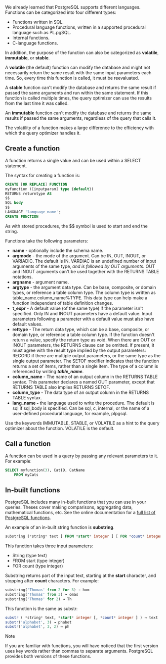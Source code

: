 We already learned that PostgreSQL supports different languages. Functions can be categorized into four different types:

- Functions written in SQL.
- Procedural language functions, written in a supported procedural language such as PL.pgSQL.
- Internal functions.
- C-language functions.

In addition, the purpose of the function can also be categorized as **volatile**, **immutable**, or **stable**.

A **volatile** (the default) function can modify the database and might not necessarily return the same result with the same input parameters each time. So, every time this function is called, it must be reevaluated.

A **stable** function can't modify the database and returns the same result if passed the same arguments and run within the same statement. If this function is called multiple times, the query optimizer can use the results from the last time it was called.

An **immutable** function can't modify the database and returns the same results if passed the same arguments, regardless of the query that calls it.

The volatility of a function makes a large difference to the efficiency with which the query optimizer handles it.

## Create a function

A function returns a single value and can be used within a SELECT statement.

The syntax for creating a function is:

```sql
CREATE [OR REPLACE] FUNCTION
myfunction ([inputparam] type {default})
RETURNS returntype AS
$$
SQL body
$$
LANGUAGE 'language_name';
CREATE FUNCTION
```

As with stored procedures, the \$\$ symbol is used to start and end the string.

Functions take the following parameters:

- **name** - optionally include the schema name.
- **argmode** - the mode of the argument. Can be IN, OUT, INOUT, or VARIADIC. The default is IN. VARDIAC is an undefined number of input arguments of the same type, *and is followed by OUT arguments*. OUT and INOUT arguments can't be used together with the RETURNS TABLE notations.
- **argname** - argument name.
- **argtype** - the argument data type. Can be base, composite, or domain types, or reference a table column type. The column type is written as table_name.column_name%TYPE. This data type can help make a function independent of table definition changes.
- **t_expr** - A default value (of the same type) if the parameter isn't specified. Only IN and INOUT parameters have a default value. Input parameters following a parameter with a default value must also have default values.
- **rettype** - The return data type, which can be a base, composite, or domain type, or reference a table column type. If the function doesn't return a value, specify the return type as void. When there are OUT or INOUT parameters, the RETURNS clause can be omitted. If present, it must agree with the result type implied by the output parameters: RECORD if there are multiple output parameters, or the same type as the single output parameter. The SETOF modifier indicates that the function returns a set of items, rather than a single item. The type of a column is referenced by writing ***table_name***.
- **column_name** - The name of an output column in the RETURNS TABLE syntax. This parameter declares a named OUT parameter, except that RETURNS TABLE also implies RETURNS SETOF.
- **column_type** - The data type of an output column in the RETURNS TABLE syntax.
- **lang_name -** the language used to write the procedure. The default is sql if sql_body is specified. Can be sql, c, internal, or the name of a user-defined procedural language, for example, plpgsql.

Use the keywords IMMUTABLE, STABLE, or VOLATILE as a hint to the query optimizer about the function. VOLATILE is the default.

## Call a function

A function can be used in a query by passing any relevant parameters to it. For example:

```sql
SELECT myfunction(3), CatID, CatName
    FROM myCats
```

## In-built functions

PostgreSQL includes many in-built functions that you can use in your queries. Theses cover making comparisons, aggregating data, mathematical functions, etc. See the online documentation for a [full list of PostgreSQL functions](https://www.postgresql.org/docs/13/functions.html).

An example of an in-built string function is **substring**.

```sql
substring (*string* text [ FROM *start* integer ] [ FOR *count* integer ] ) → text
```

This function takes three input parameters:

- String (type text)
- FROM start (type integer)
- FOR count (type integer)

Substring returns part of the input text, starting at the **start** character, and stopping after **count** characters. For example:

```sql
substring('Thomas' from 2 for 3) → hom
substring('Thomas' from 3) → omas
substring('Thomas' for 2) → Th
```

This function is the same as substr:

```sql
substr ( *string* text, *start* integer [, *count* integer ] ) → text
substr('alphabet', 3) → phabet
substr('alphabet', 3, 2) → ph
```

> [!NOTE]
> If you are familiar with functions, you will have noticed that the first version uses key words rather than commas to separate arguments. PostgreSQL provides both versions of these functions.

